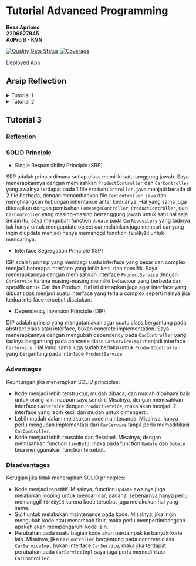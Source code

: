 # Tutorial Advanced Programming
__Reza Apriono__ </br>
__2206827945__</br>
__AdPro B - KVN__</br>

[![Quality Gate Status](https://sonarcloud.io/api/project_badges/measure?project=rzapriono_tutorial-1&metric=alert_status)](https://sonarcloud.io/summary/new_code?id=rzapriono_tutorial-1)
[![Coverage](https://sonarcloud.io/api/project_badges/measure?project=rzapriono_tutorial-1&metric=coverage)](https://sonarcloud.io/summary/new_code?id=rzapriono_tutorial-1)

[Deployed App](https://tutorial-adpro-rzapriono.koyeb.app/)

## Arsip Reflection
<details>
<summary>Tutorial 1</summary>

## Tutorial 1

### Reflection 1

Pada tutorial 1, saya sudah menerapkan _clean code principle_ dengan melakukan beberapa hal. 

Terkait meaningful names, Penamaan variabel dan  pada kode saya telah bersifat jelas dan ringkas, serta dapat mewakili data apa yang disimpan dalam variabel atau apa yang dilakukan function tersebut.
Contohnya adalah function `findProduct()` untuk mencari product dari productData, dan variabel `indexOfProduct` untuk menyimpan index product pada productData.

Kemudian, setiap function yang dibuat hanya mengerjakan satu tugas saja dan function tersebut ukurannya tidak terlalu besar. Contohnya adalah function `create`, `edit`, dan `delete` masing-masing hanya menjalankan satu tugas saja sesuai namanya.

Selain itu, saya juga telah menggunakan version control dengan menggunakan git dan menerapkan branching untuk fitur-fitur serta test yang ada.

Meskipun beberapa bagian kode saya tidak memiliki comment, namun penamaan function dan variabel yang digunakan sudah baik dan dapat merepresentasikan perilakunya tanpa perlu penjelasan lebih lanjut.


Saya sempat melakukan beberapa kesalahan saat menulis kode. Contohnya, salah menuliskan `seleniumhq` menjadi `seleniumhg` pada `build.gradle.kts` sehingga menyebabkan test tidak dapat diexecute. Selain itu, saya sempat salah mapping untuk kembali ke product list setelah mengedit product, dan juga menemui error saat membuat fitur edit dan delete. Untungnya, hal-hal tersebut masih dapat saya perbaiki. Mungkin yang bisa ditingkatkan dari kode saya adalah menambahkan _input validation_ terhadap `name`
dan `quantity` dari product.
 
### Reflection 2

1. Setelah membuat unit test, saya merasa lebih yakin bahwa kode yang saya buat dan fitur-fitur didalamnya dapat berjalan dengan semestinya dan tidak terdapat bug atau error. Menurut saya, banyaknya unit test bersifat tentatif tergantung pada program yang kita buat. Namun, seharusnya unit test dapat mencakup semua functiononalitas pada program.
Code coverage 100% tidak menjamin bahwa kode tidak memiliki bug atau error, karena code coverage hanya merupakan perhitungan terhadap seberapa besar kode yang diuji oleh unit test. Oleh karena itu, penting untuk membuat dan memastikan bahwa unit test telah mencakup berbagai skenario, misalnya _positive scenario_ dan _negative scenario_.


2. Pembuatan functional test suite dengan cara tersebut akan menyebabkan terdapat duplikasi pada code dan mengurangi _cleanliness_ dari kode tersebut. Hal tersebut dapat menyulitkan *code maintenence* saat terdapat suatu perubahan pada _source code_. Mungkin salah satu solusi yang dapat diterapkan adalah dengan menggunakan method `setup()` untuk kode yang akan digunakan di beberapa test dan kemudian menggabungkan test untuk mengecek jumlah item pada product list dengan test create product.
</details>

<details>
<summary>Tutorial 2</summary>

## Tutorial 2

### Reflection
1. Code quality issues:
- **unused private field** : muncul pada ketiga field productId, productName, dan productQuantity di model Product. Namun, menurut saya, hal tersebut seharusnya bukan merupakan sebuah issue karena field tersebut diakses dengan menggunakan getter dan setter. Saat ini, saya telah mark ketiga issue tersebut sebagai false positive.
- Menghilangkan modifier public pada class test
- **unnecessary boolean literal**: mengubah `if (found == true)` menjadi `if (found)`


2. Menurut saya, implementasi github workflows pada program saya sudah menerapkan CI/CD. CI/CD memungkinkan terjadinya testing program dan deployment secara otomatis. Dengan menggunakan github workflows, program saya bisa menjalani testing setiap kali terjadi push di suatu branch. Dengan demikian, setiap perubahan dapat dipastikan tidak mengganggu functiononalitas program dan coding standart yang telah diterapkan. Selain itu, deployment menggunakan `Koyeb` sebagai PaaS juga telah menerapkan CI/CD dimana terjadi proses deployment otomatis saat ada push atau pull request dari suatu branch.
Beberapa workflows yang sudah diterapkan untuk CI/CD adalah `ci.yml` untuk testing otomatis dan `scorecard.yml` serta `sonarcloud.yml` untuk pengecekan code seperti code coverage, bug, dll.
</details>

## Tutorial 3

### Reflection
### SOLID Principle
- Single Responsibility Principle (SRP)

SRP adalah prinsip dimana setiap class memiliki satu tanggung jawab. Saya menerapkannya dengan memisahkan `ProductController` dan `CarController` yang awalnya terdapat pada 1 file `ProductController.java` menjadi berada di 2 file berbeda, dengan menambahkan file `CarController.java` dan menghilangkan hubungan inheritance antar keduanya. Hal yang sama juga diterapkan dengan pemisahan `HomepageController`, `ProductController`, dan `CarController` yang masing-masing bertanggung jawab untuk satu hal saja. Selain itu, saya mengubah function `Update` pada `CarRepository` yang tadinya tak hanya untuk mengupdate object car melainkan juga mencari car yang ingin diupdate menjadi hanya memanggil function `findById` untuk mencarinya.

- Interface Segregation Principle (ISP)

ISP adalah prinsip yang membagi suatu interface yang besar dan complex menjadi beberapa interface yang lebih kecil dan spesifik. Saya menerapkannya dengan memisahkan interface `ProductService` dengan `CarService` karena masing-masing memiliki behaviour yang berbeda dan spesifik untuk Car dan Product. Hal ini diterapkan juga agar interface yang dibuat tidak menjadi suatu interface yang terlalu complex seperti halnya jika kedua interface tersebut disatukan.

- Dependency Inversion Principle (DIP)

DIP adalah prinsip yang mengutamakan agar suatu class bergantung pada abstract class atau interface, bukan concrete implementation. Saya menerapkannya dengan mengubah dependency pada `CarController` yang tadinya bergantung pada concrete class `CarServiceImpl` menjadi interface `CarService`. Hal yang sama juga sudah berlaku untuk `ProductController` yang bergantung pada interface `ProductService`.

### Advantages
Keuntungan jika menerapkan SOLID principles:
- Kode menjadi lebih terstruktur, mudah dibaca, dan mudah dipahami baik untuk orang lain maupun saya sendiri. Misalnya, dengan memisahkan interface `CarService` dengan `ProductService`, maka akan menjadi 2 interface yang lebih kecil dan mudah untuk dimengerti.
- Lebih mudah dalam melakukan code maintenance. Misalnya, hanya perlu mengubah implementasi dari `CarService` tanpa perlu memodifikasi `CarController`.
- Kode menjadi lebih reusable dan fleksibel. Misalnya, dengan memisahkan function `findById`, maka pada function `Update` dan `Delete` bisa menggunakan function tersebut.

### Disadvantages
Kerugian jika tidak menerapkan SOLID principles:
- Kode menjadi repetitif. Misalnya, function `Update` awalnya juga melakukan looping untuk mencari car, padahal sebenarnya hanya perlu memanggil `findById` karena kode tersebut juga melakukan hal yang sama.
- Sulit untuk melakukan maintenance pada kode. Misalnya, jika ingin mengubah kode atau menambah fitur, maka perlu mempertimbangkan apakah akan mempengaruhi kode lain.
- Perubahan pada suatu bagian kode akan berdampak ke banyak kode lain. Misalnya, jika `CarController` bergantung pada concrete class `CarServiceImpl` bukan interface `CarService`, maka jika terdapat perubahan pada `CarServiceImpl` saya juga perlu memodifikasi `CarController`.